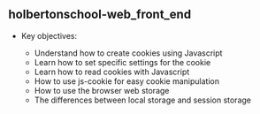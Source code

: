 ## holbertonschool-web_front_end 

* Key objectives:

    * Understand how to create cookies using Javascript
    * Learn how to set specific settings for the cookie
    * Learn how to read cookies with Javascript
    * How to use js-cookie for easy cookie manipulation
    * How to use the browser web storage
    * The differences between local storage and session storage
